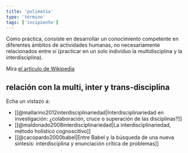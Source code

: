 ```yaml
---
title: 'polimatía'
type: 'término'
tags: ['incipiente']
---
```


Como práctica, consiste en desarrollar un conocimiento competente en diferentes ámbitos de actividades humanas, no necesariamente relacionados entre sí (practicar en un solo individuo la multidisciplina y la interdisciplina).

Mira [el artículo de Wikipedia](https://es.wikipedia.org/wiki/Polimat%C3%ADa)

## relación con la multi, inter y trans-disciplina

Echa un vistazo a:

 - [[@mallarino2012interdisciplinariedad|Interdisciplinariedad en investigación: ¿colaboración, cruce o superación de las disciplinas?]]
 - [[@maldonado2008interdisciplinariedad|La interdisciplinariedad, método holístico cognoscitivo]]
 - [[@cacopardo2000babel|Entre Babel y la búsqueda de una nueva síntesis: interdisciplina y enunciación crítica de problemas]]
